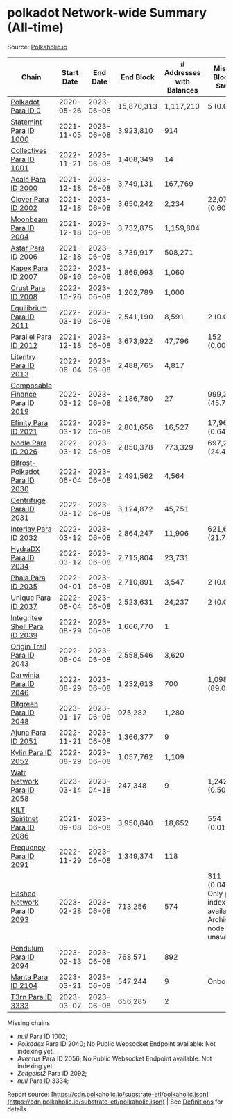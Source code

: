 # polkadot Network-wide Summary (All-time)

Source: [Polkaholic.io](https://polkaholic.io)


| Chain            | Start Date | End Date | End Block | # Addresses with Balances | Missing Blocks / Status |
| ---------------- | ---------- | ---------| --------- | ------------------------- | ----------------------- |
| [Polkadot Para ID 0](/polkadot/0-polkadot) | 2020-05-26 | 2023-06-08 | 15,870,313 |  1,117,210 | 5 (0.00%)  |
| [Statemint Para ID 1000](/polkadot/1000-statemint) | 2021-11-05 | 2023-06-08 | 3,923,810 |  914 |    |
| [Collectives Para ID 1001](/polkadot/1001-collectives) | 2022-11-21 | 2023-06-08 | 1,408,349 |  14 |    |
| [Acala Para ID 2000](/polkadot/2000-acala) | 2021-12-18 | 2023-06-08 | 3,749,131 |  167,769 |    |
| [Clover Para ID 2002](/polkadot/2002-clover) | 2021-12-18 | 2023-06-08 | 3,650,242 |  2,234 | 22,078 (0.60%)  |
| [Moonbeam Para ID 2004](/polkadot/2004-moonbeam) | 2021-12-18 | 2023-06-08 | 3,732,875 |  1,159,804 |    |
| [Astar Para ID 2006](/polkadot/2006-astar) | 2021-12-18 | 2023-06-08 | 3,739,917 |  508,271 |    |
| [Kapex Para ID 2007](/polkadot/2007-kapex) | 2022-09-16 | 2023-06-08 | 1,869,993 |  1,060 |    |
| [Crust Para ID 2008](/polkadot/2008-crust) | 2022-10-26 | 2023-06-08 | 1,262,789 |  1,000 |    |
| [Equilibrium Para ID 2011](/polkadot/2011-equilibrium) | 2022-03-19 | 2023-06-08 | 2,541,190 |  8,591 | 2 (0.00%)  |
| [Parallel Para ID 2012](/polkadot/2012-parallel) | 2021-12-18 | 2023-06-08 | 3,673,922 |  47,796 | 152 (0.00%)  |
| [Litentry Para ID 2013](/polkadot/2013-litentry) | 2022-06-04 | 2023-06-08 | 2,488,765 |  4,817 |    |
| [Composable Finance Para ID 2019](/polkadot/2019-composable) | 2022-03-12 | 2023-06-08 | 2,186,780 |  27 | 999,370 (45.70%)  |
| [Efinity Para ID 2021](/polkadot/2021-efinity) | 2022-03-12 | 2023-06-08 | 2,801,656 |  16,527 | 17,961 (0.64%)  |
| [Nodle Para ID 2026](/polkadot/2026-nodle) | 2022-03-12 | 2023-06-08 | 2,850,378 |  773,329 | 697,249 (24.46%)  |
| [Bifrost-Polkadot Para ID 2030](/polkadot/2030-bifrost-dot) | 2022-06-04 | 2023-06-08 | 2,491,562 |  4,564 |    |
| [Centrifuge Para ID 2031](/polkadot/2031-centrifuge) | 2022-03-12 | 2023-06-08 | 3,124,872 |  45,751 |    |
| [Interlay Para ID 2032](/polkadot/2032-interlay) | 2022-03-12 | 2023-06-08 | 2,864,247 |  11,906 | 621,626 (21.70%)  |
| [HydraDX Para ID 2034](/polkadot/2034-hydradx) | 2022-03-12 | 2023-06-08 | 2,715,804 |  23,731 |    |
| [Phala Para ID 2035](/polkadot/2035-phala) | 2022-04-01 | 2023-06-08 | 2,710,891 |  3,547 | 2 (0.00%)  |
| [Unique Para ID 2037](/polkadot/2037-unique) | 2022-06-04 | 2023-06-08 | 2,523,631 |  24,237 | 2 (0.00%)  |
| [Integritee Shell Para ID 2039](/polkadot/2039-integritee-shell) | 2022-08-29 | 2023-06-08 | 1,666,770 |  1 |    |
| [Origin Trail Para ID 2043](/polkadot/2043-origintrail) | 2022-06-04 | 2023-06-08 | 2,558,546 |  3,620 |    |
| [Darwinia Para ID 2046](/polkadot/2046-darwinia) | 2022-08-29 | 2023-06-08 | 1,232,613 |  700 | 1,098,153 (89.09%)  |
| [Bitgreen Para ID 2048](/polkadot/2048-bitgreen) | 2023-01-17 | 2023-06-08 | 975,282 |  1,280 |    |
| [Ajuna Para ID 2051](/polkadot/2051-ajuna) | 2022-11-21 | 2023-06-08 | 1,366,377 |  9 |    |
| [Kylin Para ID 2052](/polkadot/2052-kylin) | 2022-08-29 | 2023-06-08 | 1,057,762 |  1,109 |    |
| [Watr Network Para ID 2058](/polkadot/2058-watr) | 2023-03-14 | 2023-04-18 | 247,348 |  9 | 1,242 (0.50%)  |
| [KILT Spiritnet Para ID 2086](/polkadot/2086-kilt) | 2021-09-08 | 2023-06-08 | 3,950,840 |  18,652 | 554 (0.01%)  |
| [Frequency Para ID 2091](/polkadot/2091-frequency) | 2022-11-29 | 2023-06-08 | 1,349,374 |  118 |    |
| [Hashed Network Para ID 2093](/polkadot/2093-hashed) | 2023-02-28 | 2023-06-08 | 713,256 |  574 | 311 (0.04%) Only partial index available: Archive node unavailable |
| [Pendulum Para ID 2094](/polkadot/2094-pendulum) | 2023-02-13 | 2023-06-08 | 768,571 |  892 |    |
| [Manta Para ID 2104](/polkadot/2104-manta) | 2023-03-21 | 2023-06-08 | 547,244 |  9 |   Onboarding |
| [T3rn Para ID 3333](/polkadot/3333-t3rn) | 2023-03-07 | 2023-06-08 | 656,285 |  2 |    |

Missing chains


* *null* Para ID 1002; 
* *Polkadex* Para ID 2040; No Public Websocket Endpoint available: Not indexing yet.
* *Aventus* Para ID 2056; No Public Websocket Endpoint available: Not indexing yet.
* *Zeitgeist2* Para ID 2092; 
* *null* Para ID 3334; 

Report source: [https://cdn.polkaholic.io/substrate-etl/polkaholic.json](https://cdn.polkaholic.io/substrate-etl/polkaholic.json) | See [Definitions](/DEFINITIONS.md) for details
